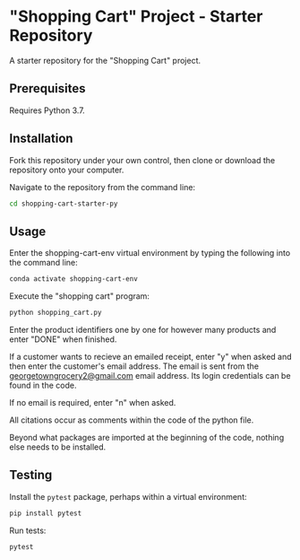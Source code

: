 # "Shopping Cart" Project - Starter Repository

A starter repository for the "Shopping Cart" project.

## Prerequisites

Requires Python 3.7.

## Installation

Fork this repository under your own control, then clone or download the repository onto your computer.

Navigate to the repository from the command line:

```sh
cd shopping-cart-starter-py
```

## Usage

Enter the shopping-cart-env virtual environment by typing the following into the command line:

```sh
conda activate shopping-cart-env
```

Execute the "shopping cart" program:

```sh
python shopping_cart.py
```
Enter the product identifiers one by one for however many products and enter "DONE" when finished. 

If a customer wants to recieve an emailed receipt, enter "y" when asked and then enter the customer's email address. The email is sent from the georgetowngrocery2@gmail.com email address. Its login credentials can be found in the code. 

If no email is required, enter "n" when asked. 

All citations occur as comments within the code of the python file. 

Beyond what packages are imported at the beginning of the code, nothing else needs to be installed. 

## Testing

Install the `pytest` package, perhaps within a virtual environment:

```sh
pip install pytest
```

Run tests:

```py
pytest
```





